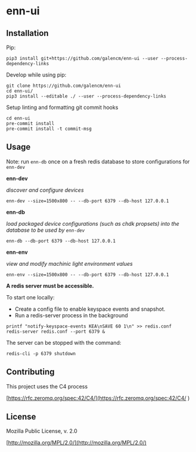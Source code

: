 # enn-ui

## Installation

Pip:

```
pip3 install git+https://github.com/galencm/enn-ui --user --process-dependency-links
```

Develop while using pip:

```
git clone https://github.com/galencm/enn-ui
cd enn-ui/
pip3 install --editable ./ --user --process-dependency-links
```

Setup linting and formatting git commit hooks
```
cd enn-ui
pre-commit install
pre-commit install -t commit-msg
```

## Usage

Note: run `enn-db` once on a fresh redis database to store configurations for `enn-dev`

**enn-dev**

_discover and configure devices_

```
enn-dev --size=1500x800 -- --db-port 6379 --db-host 127.0.0.1
```

**enn-db**

_load packaged device configurations (such as chdk propsets) into the database to be used by `enn-dev`_

```
enn-db --db-port 6379 --db-host 127.0.0.1
```

**enn-env**

_view and modify machinic light environment values_

```
enn-env --size=1500x800 -- --db-port 6379 --db-host 127.0.0.1
```

**A redis server must be accessible.**

To start one locally:

* Create a config file to enable keyspace events and snapshot.
* Run a redis-server process in the background

```
printf "notify-keyspace-events KEA\nSAVE 60 1\n" >> redis.conf
redis-server redis.conf --port 6379 &
```

The server can be stopped with the command:
```
redis-cli -p 6379 shutdown
```

## Contributing
This project uses the C4 process 

[https://rfc.zeromq.org/spec:42/C4/](https://rfc.zeromq.org/spec:42/C4/
)

## License
Mozilla Public License, v. 2.0

[http://mozilla.org/MPL/2.0/](http://mozilla.org/MPL/2.0/)

